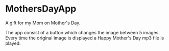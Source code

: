 # MothersDayApp
A gift for my Mom on Mother's Day.

The app consist of a button which changes the image between 5 images. Every time the original image is displayed a Happy Mother's Day mp3 file is played.


